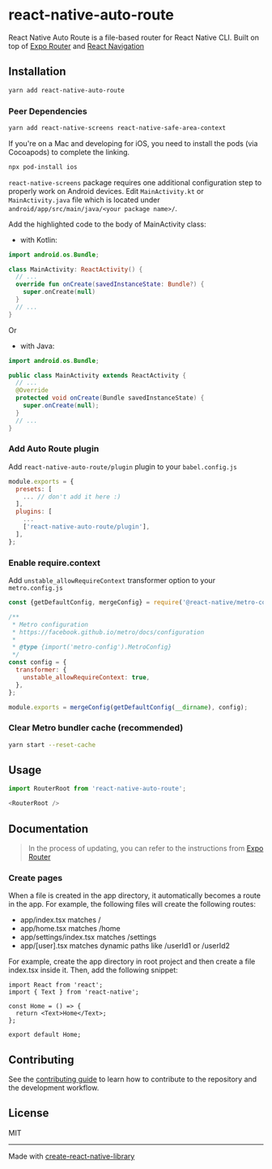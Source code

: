 # react-native-auto-route

React Native Auto Route is a file-based router for React Native CLI. Built on top of [Expo Router](https://docs.expo.dev/router/introduction/) and [React Navigation](https://reactnavigation.org/)

## Installation

```sh
yarn add react-native-auto-route
```

### Peer Dependencies

```sh
yarn add react-native-screens react-native-safe-area-context
```

If you're on a Mac and developing for iOS, you need to install the pods (via Cocoapods) to complete the linking.
  
```sh
npx pod-install ios
```
`react-native-screens` package requires one additional configuration step to properly work on Android devices. Edit `MainActivity.kt` or `MainActivity.java` file which is located under `android/app/src/main/java/<your package name>/`.

Add the highlighted code to the body of MainActivity class:

- with Kotlin:

```kt
import android.os.Bundle;

class MainActivity: ReactActivity() {
  // ...
  override fun onCreate(savedInstanceState: Bundle?) {
    super.onCreate(null)
  }
  // ...
}
```

Or

- with Java:

```java
import android.os.Bundle;

public class MainActivity extends ReactActivity {
  // ...
  @Override
  protected void onCreate(Bundle savedInstanceState) {
    super.onCreate(null);
  }
  // ...
}
```

### Add Auto Route plugin

Add `react-native-auto-route/plugin` plugin to your `babel.config.js`
    
```js
module.exports = {
  presets: [
    ... // don't add it here :)
  ],
  plugins: [
    ...
    ['react-native-auto-route/plugin'],
  ],
};
```

### Enable require.context

Add `unstable_allowRequireContext` transformer option to your `metro.config.js`
    
```js
const {getDefaultConfig, mergeConfig} = require('@react-native/metro-config');

/**
 * Metro configuration
 * https://facebook.github.io/metro/docs/configuration
 *
 * @type {import('metro-config').MetroConfig}
 */
const config = {
  transformer: {
    unstable_allowRequireContext: true,
  },
};

module.exports = mergeConfig(getDefaultConfig(__dirname), config);
```

### Clear Metro bundler cache (recommended)

```sh
yarn start --reset-cache
```

## Usage

```js
import RouterRoot from 'react-native-auto-route';

<RouterRoot />
```

## Documentation

> In the process of updating, you can refer to the instructions from [Expo Router](https://docs.expo.dev/router/create-pages/)

### Create pages

When a file is created in the app directory, it automatically becomes a route in the app. For example, the following files will create the following routes:

- app/index.tsx matches /
- app/home.tsx matches /home
- app/settings/index.tsx matches /settings
- app/[user].tsx matches dynamic paths like /userId1 or /userId2

For example, create the app directory in root project and then create a file index.tsx inside it. Then, add the following snippet:

```tsx
import React from 'react';
import { Text } from 'react-native';

const Home = () => {
  return <Text>Home</Text>;
};

export default Home;
```


## Contributing

See the [contributing guide](CONTRIBUTING.md) to learn how to contribute to the repository and the development workflow.

## License

MIT

---

Made with [create-react-native-library](https://github.com/callstack/react-native-builder-bob)

